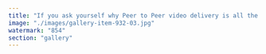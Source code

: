 ```yaml
---
title: "If you ask yourself why Peer to Peer video delivery is all the hype right now... This...<br /><br />One single European customer, a video platform on a monday night, 55 Gbps delivery, 90% peer to peer offload, only 5Gbps from your CDN. On top of improving quality, you just drastically reduced your delivery cost per user. <br /><br />Ping me if you want more details !"
image: "./images/gallery-item-932-03.jpg"
watermark: "854"
section: "gallery"
---
```

